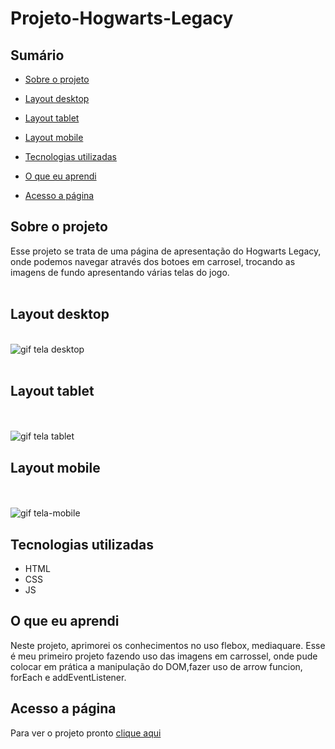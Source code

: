 # Projeto-Hogwarts-Legacy

## Sumário

- [Sobre o projeto](#sobreoprojeto)
- [Layout  desktop](#layout-web)
- [Layout tablet](#layout-tablet)
- [Layout mobile](#layout-mobile)

- [Tecnologias utilizadas](#tecnologias-utilizadas)
- [O que eu aprendi](#o-que-eu-aprendi)
- [Acesso a página](#acesso-a-página)

## Sobre o projeto

Esse projeto se trata de uma página de apresentação do Hogwarts Legacy, onde podemos navegar através dos botoes em carrosel, trocando as imagens de fundo apresentando várias telas do jogo.
<br>
<br>

## Layout desktop    

<br>

<img src="src/imagens/gif.-desktop.gif" alt="gif tela desktop">
<br>
<br>

## Layout tablet

<br>
<br>

<img src="src/imagens/gif.-tablet.gif" alt="gif tela tablet">

## Layout mobile

<br>
<br>

<img src="src/imagens/gif.-mobile.gif" alt="gif tela-mobile">

## Tecnologias utilizadas

- HTML
- CSS
- JS

## O que eu aprendi

Neste projeto, aprimorei os conhecimentos no uso flebox, mediaquare. Esse é meu primeiro projeto fazendo uso das imagens em carrossel, onde pude colocar em prática a manipulação do DOM,fazer uso de arrow funcion, forEach e addEventListener.

## Acesso a página

Para ver o projeto pronto [clique aqui ](https://claricassia.github.io/Projeto-Hogwarts-Legacy/)

